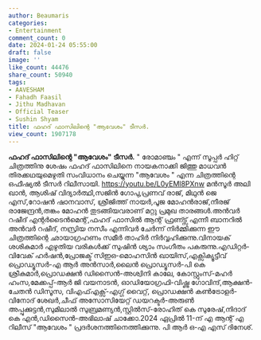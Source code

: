 ```yaml
---
author: Beaumaris
categories:
- Entertainment
comment_count: 0
date: 2024-01-24 05:55:00
draft: false
image: ''
like_count: 44476
share_count: 50940
tags:
- AAVESHAM
- Fahadh Faasil
- Jithu Madhavan
- Official Teaser
- Sushin Shyam
title: ഫഹദ് ഫാസിലിന്റെ "ആവേശം" ടീസർ.
view_count: 1907178
---
```


**ഫഹദ് ഫാസിലിന്റെ "ആവേശം" ടീസർ.** " രോമാഞ്ചം " എന്ന് സൂപ്പർ ഹിറ്റ് ചിത്രത്തിനു ശേഷം ഫഹദ് ഫാസിലിനെ നായകനാക്കി ജിത്തു മാധവൻ തിരക്കഥയുമെഴുതി സംവിധാനം ചെയ്യുന്ന "ആവേശം " എന്ന ചിത്രത്തിന്റെ ഒഫീഷ്യൽ ടീസർ റിലീസായി. https://youtu.be/L0yEMl8PXnw മൻസൂർ അലി ഖാൻ, ആശിഷ് വിദ്യാർത്ഥി,സജിൻ ഗോപു,പ്രണവ് രാജ്, മിഥുൻ ജെ എസ്,റോഷൻ ഷാനവാസ്, ശ്രീജിത്ത് നായർ,പൂജ മോഹൻരാജ്,നീരജ് രാജേന്ദ്രൻ,തങ്കം മോഹൻ തുടങ്ങിയവരാണ് മറ്റു പ്രമുഖ താരങ്ങൾ.അൻവർ റഷീദ് എന്റർടൈൻമെന്റ്,ഫഹദ് ഫാസിൽ ആന്റ് ഫ്രണ്ട്സ് എന്നീ ബാനറിൽ അൻവർ റഷീദ്, നസ്രിയ നസീം എന്നിവർ ചേർന്ന് നിർമ്മിക്കുന്ന ഈ ചിത്രത്തിന്റെ ഛായാഗ്രഹണം സമീർ താഹിർ നിർവ്വഹിക്കുന്നു.വിനായക് ശശികുമാർ എഴുതിയ വരികൾക്ക് സുഷിൻ ശ്യാം സംഗീതം പകരുന്നു.എഡിറ്റർ-വിവേക് ഹർഷൻ,പ്രോജക്ട് സിഇഒ-മൊഹസിൻ ഖായിസ്,എക്സിക്യൂട്ടീവ് പ്രൊഡ്യൂസർ-എ ആർ അൻസാർ,ലൈൻ പ്രൊഡ്യൂസർ-പി കെ ശ്രീകുമാർ,പ്രൊഡക്ഷൻ ഡിസൈൻ-അശ്വിനി കാലേ, കോസ്റ്റുംസ്-മഹർ ഹംസ,മേക്കപ്പ്-ആർ ജി വയനാടൻ, ഓഡിയോഗ്രഫി-വിഷ്ണു ഗോവിന്ദ്,ആക്ഷൻ-ചേതൻ ഡിസൂസ, വിഎഫ്എക്സ്-എഗ്ഗ് വൈറ്റ്, പ്രൊഡക്ഷൻ കൺട്രോളർ-വിനോദ് ശേഖർ,ചീഫ് അസോസിയേറ്റ് ഡയറക്ടർ-അരുൺ അപ്പുക്കുട്ടൻ,സുമിലാൽ സുബ്രമണ്യൻ,സ്റ്റിൽസ്-രോഹിത് കെ സുരേഷ്,നിദാദ് കെ എൻ,ഡിസൈൻ-അഭിലാഷ് ചാക്കോ.2024 ഏപ്രിൽ 11-ന് എ ആന്റ് എ റിലീസ് "ആവേശം " പ്രദർശനത്തിനെത്തിക്കുന്നു. പി ആർ ഒ-എ എസ് ദിനേശ്.